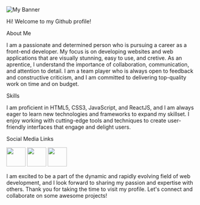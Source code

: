 <img src='https://user-images.githubusercontent.com/120671402/219975599-2e2b6a6b-b6ec-4df5-a18f-714ca4069c93.png' alt='My Banner'/>

Hi! Welcome to my Github profile!

About Me

I am a passionate and determined person who is pursuing a career as a front-end developer. My focus is on developing websites and web applications that are visually stunning, easy to use, and cretive.
As an aprentice, I understand the importance of collaboration, communication, and attention to detail. I am a team player who is always open to feedback and constructive criticism, and I am committed to delivering top-quality work on time and on budget.

Skills

I am proficient in HTML5, CSS3, JavaScript, and ReactJS, and I am always eager to learn new technologies and frameworks to expand my skillset. I enjoy working with cutting-edge tools and techniques to create user-friendly interfaces that engage and delight users.

Social Media Links

<a href='https://www.instagram.com/'><img src='https://raw.githubusercontent.com/yushi1007/yushi1007/main/images/instagram.png' style="width:50px;"><a href='https://www.instagram.com/'></a></img></a>
<a href='https://twitter.com/MuhammadGSBhut1'><img src='https://user-images.githubusercontent.com/120671402/219977171-068a2c3a-42b0-48c1-b256-eee0517da7dd.png' style="width:50px;"></img></a>
<a href='https://www.facebook.com/'><img src='https://user-images.githubusercontent.com/120671402/219977342-a6074584-1c9d-42ba-bd13-6f90e2ea38ca.png' style="width:50px;"></img></a>

I am excited to be a part of the dynamic and rapidly evolving field of web development, and I look forward to sharing my passion and expertise with others. Thank you for taking the time to visit my profile. Let's connect and collaborate on some awesome projects!

